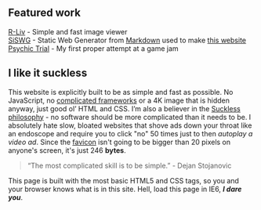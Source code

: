 ## Featured work

[R-Liv](https://github.com/3top1a/r-liv) - Simple and fast image viewer \
[SiSWG](https://github.com/3top1a/SiSWG) - Static Web Generator from [Markdown](https://www.markdownguide.org/) used to make [this website](https://github.com/3top1a/3top1a.github.io)\
[Psychic Trial](https://github.com/3top1a/Psych-ward) - My first proper attempt at a game jam

## I like it suckless

This website is explicitly built to be as simple and fast as possible.
No JavaScript, no [complicated frameworks](https://reactjs.org/) or a 4K image that is hidden anyway, just good ol’ HTML and CSS.
I’m also a believer in the [Suckless philosophy](https://suckless.org/philosophy/) - no software should be more complicated than it needs to be.
I absolutely hate slow, bloated websites that shove ads down your throat like an endoscope and require you to click "no" 50 times just to then *autoplay a video ad*.
Since the [favicon](logo_s.ico) isn't going to be bigger than 20 pixels on anyone's screen, it's just 246 **bytes**.

> “The most complicated skill is to be simple.”
> \- Dejan Stojanovic

This page is built with the most basic HTML5 and CSS tags, so you and your browser knows what is in this site.
Hell, load this page in IE6, ***I dare you***.

